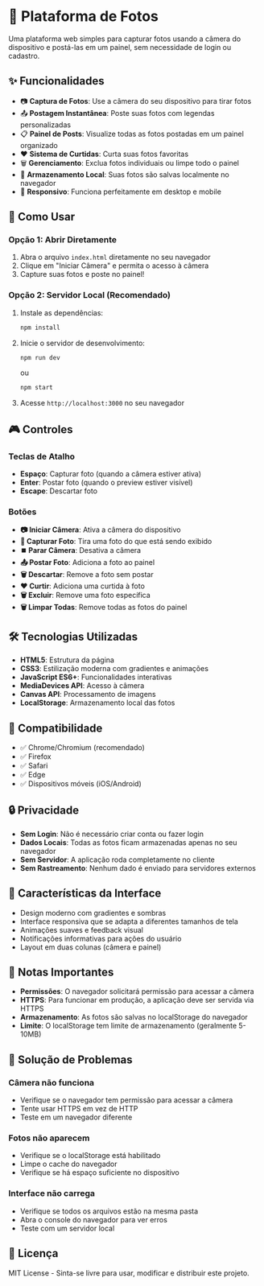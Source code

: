 # 📸 Plataforma de Fotos

Uma plataforma web simples para capturar fotos usando a câmera do dispositivo e postá-las em um painel, sem necessidade de login ou cadastro.

## ✨ Funcionalidades

- 📷 **Captura de Fotos**: Use a câmera do seu dispositivo para tirar fotos
- 📤 **Postagem Instantânea**: Poste suas fotos com legendas personalizadas
- 📋 **Painel de Posts**: Visualize todas as fotos postadas em um painel organizado
- ❤️ **Sistema de Curtidas**: Curta suas fotos favoritas
- 🗑️ **Gerenciamento**: Exclua fotos individuais ou limpe todo o painel
- 💾 **Armazenamento Local**: Suas fotos são salvas localmente no navegador
- 📱 **Responsivo**: Funciona perfeitamente em desktop e mobile

## 🚀 Como Usar

### Opção 1: Abrir Diretamente
1. Abra o arquivo `index.html` diretamente no seu navegador
2. Clique em "Iniciar Câmera" e permita o acesso à câmera
3. Capture suas fotos e poste no painel!

### Opção 2: Servidor Local (Recomendado)
1. Instale as dependências:
   ```bash
   npm install
   ```

2. Inicie o servidor de desenvolvimento:
   ```bash
   npm run dev
   ```
   ou
   ```bash
   npm start
   ```

3. Acesse `http://localhost:3000` no seu navegador

## 🎮 Controles

### Teclas de Atalho
- **Espaço**: Capturar foto (quando a câmera estiver ativa)
- **Enter**: Postar foto (quando o preview estiver visível)
- **Escape**: Descartar foto

### Botões
- **📷 Iniciar Câmera**: Ativa a câmera do dispositivo
- **📸 Capturar Foto**: Tira uma foto do que está sendo exibido
- **⏹️ Parar Câmera**: Desativa a câmera
- **📤 Postar Foto**: Adiciona a foto ao painel
- **🗑️ Descartar**: Remove a foto sem postar
- **❤️ Curtir**: Adiciona uma curtida à foto
- **🗑️ Excluir**: Remove uma foto específica
- **🗑️ Limpar Todas**: Remove todas as fotos do painel

## 🛠️ Tecnologias Utilizadas

- **HTML5**: Estrutura da página
- **CSS3**: Estilização moderna com gradientes e animações
- **JavaScript ES6+**: Funcionalidades interativas
- **MediaDevices API**: Acesso à câmera
- **Canvas API**: Processamento de imagens
- **LocalStorage**: Armazenamento local das fotos

## 📱 Compatibilidade

- ✅ Chrome/Chromium (recomendado)
- ✅ Firefox
- ✅ Safari
- ✅ Edge
- ✅ Dispositivos móveis (iOS/Android)

## 🔒 Privacidade

- **Sem Login**: Não é necessário criar conta ou fazer login
- **Dados Locais**: Todas as fotos ficam armazenadas apenas no seu navegador
- **Sem Servidor**: A aplicação roda completamente no cliente
- **Sem Rastreamento**: Nenhum dado é enviado para servidores externos

## 🎨 Características da Interface

- Design moderno com gradientes e sombras
- Interface responsiva que se adapta a diferentes tamanhos de tela
- Animações suaves e feedback visual
- Notificações informativas para ações do usuário
- Layout em duas colunas (câmera e painel)

## 📝 Notas Importantes

- **Permissões**: O navegador solicitará permissão para acessar a câmera
- **HTTPS**: Para funcionar em produção, a aplicação deve ser servida via HTTPS
- **Armazenamento**: As fotos são salvas no localStorage do navegador
- **Limite**: O localStorage tem limite de armazenamento (geralmente 5-10MB)

## 🐛 Solução de Problemas

### Câmera não funciona
- Verifique se o navegador tem permissão para acessar a câmera
- Tente usar HTTPS em vez de HTTP
- Teste em um navegador diferente

### Fotos não aparecem
- Verifique se o localStorage está habilitado
- Limpe o cache do navegador
- Verifique se há espaço suficiente no dispositivo

### Interface não carrega
- Verifique se todos os arquivos estão na mesma pasta
- Abra o console do navegador para ver erros
- Teste com um servidor local

## 📄 Licença

MIT License - Sinta-se livre para usar, modificar e distribuir este projeto.
